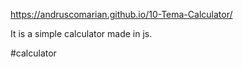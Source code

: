 https://andruscomarian.github.io/10-Tema-Calculator/

It is a simple calculator made in js.

#calculator
